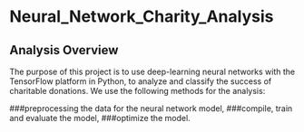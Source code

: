 # Neural_Network_Charity_Analysis

## Analysis Overview

The purpose of this project is to use deep-learning neural networks with the TensorFlow platform in Python, to analyze and classify the success of charitable donations.
We use the following methods for the analysis:

###preprocessing the data for the neural network model,
###compile, train and evaluate the model,
###optimize the model.
